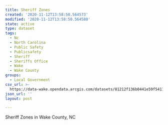 ```yaml
---
title: Sheriff Zones
created: '2020-11-12T13:58:50.564573'
modified: '2020-11-12T13:58:50.564580'
state: active
type: dataset
tags:
  - Nc
  - North Carolina
  - Public Safety
  - Publicsafety
  - Sheriff
  - Sheriffs Office
  - Wake
  - Wake County
groups:
  - Local Government
csv_url: >-
  https://data-wake.opendata.arcgis.com/datasets/81212f136b0441e59f5411040bb42522_0.csv?outSR=%7B%22latestWkid%22%3A2264%2C%22wkid%22%3A102719%7D
json_url: ''
layout: post

---
```

Sheriff Zones in Wake County, NC
